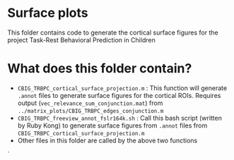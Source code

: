 # Surface plots
This folder contains code to generate the cortical surface figures for the project Task-Rest Behavioral Prediction in Children

# What does this folder contain?
* `CBIG_TRBPC_cortical_surface_projection.m` : This function will generate `.annot` files to generate surface figures for the cortical ROIs. Requires output (`vec_relevance_sum_conjunction.mat`) from `../matrix_plots/CBIG_TRBPC_edges_conjunction.m`
* `CBIG_TRBPC_freeview_annot_fslr164k.sh` : Call this bash script (written by Ruby Kong) to generate surface figures from `.annot` files from `CBIG_TRBPC_cortical_surface_projection.m`
* Other files in this folder are called by the above two functions



`
